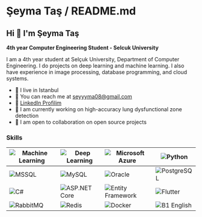 # Şeyma Taş / README.md

## Hi 👋 I'm Şeyma Taş

**4th year Computer Engineering Student - Selcuk University**

I am a 4th year student at Selçuk University, Department of Computer Engineering. I do projects on deep learning and machine learning. I also have experience in image processing, database programming, and cloud systems.

- 📍 I live in Istanbul  
- 📧 You can reach me at [seyyyma08@gmail.com](mailto:seyyyma08@gmail.com)  
- 🔗 [LinkedIn Profilim](https://www.linkedin.com/in/%C5%9Feyma-ta%C5%9F-642600272/)  
- 💼 I am currently working on high-accuracy lung dysfunctional zone detection  
- 🤝 I am open to collaboration on open source projects  


### Skills  

| ![Machine Learning](https://img.shields.io/badge/-Machine%20Learning-102230?logo=google&logoColor=white) | ![Deep Learning](https://img.shields.io/badge/-Deep%20Learning-00599C?logo=numpy&logoColor=white) | ![Microsoft Azure](https://img.shields.io/badge/-Microsoft%20Azure-0089D6?logo=microsoft-azure&logoColor=white) | ![Python](https://img.shields.io/badge/-Python-3776AB?logo=python&logoColor=white) |
|---|---|---|---|
| ![MSSQL](https://img.shields.io/badge/-MSSQL-CC2927?logo=microsoft-sql-server&logoColor=white) | ![MySQL](https://img.shields.io/badge/-MySQL-4479A1?logo=mysql&logoColor=white) | ![Oracle](https://img.shields.io/badge/-Oracle-F80000?logo=oracle&logoColor=white) | ![PostgreSQL](https://img.shields.io/badge/-PostgreSQL-336791?logo=postgresql&logoColor=white) |
| ![C#](https://img.shields.io/badge/-C%23-239120?logo=c-sharp&logoColor=white) | ![ASP.NET Core](https://img.shields.io/badge/-ASP.NET%20Core-5C2D91?logo=dotnet&logoColor=white) | ![Entity Framework](https://img.shields.io/badge/-Entity%20Framework-512BD4?logo=dotnet&logoColor=white) | ![Flutter](https://img.shields.io/badge/-Flutter-02569B?logo=flutter&logoColor=white) |
| ![RabbitMQ](https://img.shields.io/badge/-RabbitMQ-FF6600?logo=rabbitmq&logoColor=white) | ![Redis](https://img.shields.io/badge/-Redis-DC382D?logo=redis&logoColor=white) | ![Docker](https://img.shields.io/badge/-Docker-2496ED?logo=docker&logoColor=white) | ![B1 English](https://img.shields.io/badge/-B1%20English-0078D4?logo=translate&logoColor=white) |


